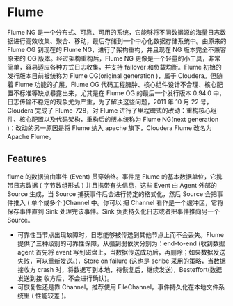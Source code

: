 

# Flume

Flume NG 是一个分布式、可靠、可用的系统，它能够将不同数据源的海量日志数据进行高效收集、聚合、移动，最后存储到一个中心化数据存储系统中。由原来的 Flume OG 到现在的 Flume NG，进行了架构重构，并且现在 NG 版本完全不兼容原来的 OG 版本。经过架构重构后，Flume NG 更像是一个轻量的小工具，非常简单，容易适应各种方式日志收集，并支持 failover 和负载均衡。Flume 初始的发行版本目前被统称为 Flume OG(original generation )，属于 Cloudera。但随着 Flume 功能的扩展，Flume OG 代码工程臃肿、核心组件设计不合理、核心配置不标准等缺点暴露出来，尤其是在 Flume OG 的最后一个发行版本 0.94.0 中，日志传输不稳定的现象尤为严重，为了解决这些问题，2011 年 10 月 22 号，Cloudera 完成了 Flume-728，对 Flume 进行了里程碑式的改动：重构核心组件、核心配置以及代码架构，重构后的版本统称为 Flume NG(next generation )；改动的另一原因是将 Flume 纳入 apache 旗下，Cloudera Flume 改名为 Apache Flume。

## Features

flume 的数据流由事件 (Event) 贯穿始终。事件是 Flume 的基本数据单位，它携带日志数据 ( 字节数组形式 ) 并且携带有头信息，这些 Event 由 Agent 外部的 Source 生成，当 Source 捕获事件后会进行特定的格式化，然后 Source 会把事件推入 ( 单个或多个 )Channel 中。你可以 把 Channel 看作是一个缓冲区，它将保存事件直到 Sink 处理完该事件。Sink 负责持久化日志或者把事件推向另一个 Source。

- 可靠性当节点出现故障时，日志能够被传送到其他节点上而不会丢失。Flume 提供了三种级别的可靠性保障，从强到弱依次分别为：end-to-end (收到数据 agent 首先将 event 写到磁盘上，当数据传送成功后，再删除；如果数据发送失败，可以重新发送。)，Store on failure (这也是 scribe 采用的策略，当数据接收方 crash 时，将数据写到本地，待恢复后，继续发送)，Besteffort(数据发送到接 收方后，不会进行确认)。
- 可恢复性还是靠 Channel。推荐使用 FileChannel，事件持久化在本地文件系统里 ( 性能较差 )。
